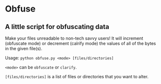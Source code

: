 # Obfuse

## A little script for obfuscating data

Make your files unreadable to non-tech savvy users! It will increment (obfuscate mode) or decrement (calrify mode) the values of all of the bytes in the given file(s).

Usage: `python obfuse.py <mode> [files/directories]`

`<mode>` can be `obfuscate` or `clarify`.

`[files/directories]` is a list of files or directories that you want to alter.